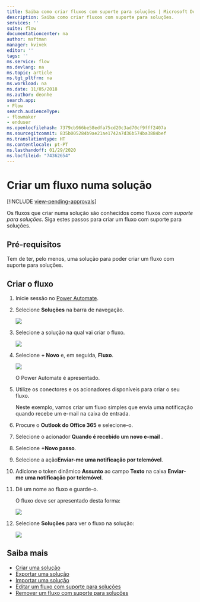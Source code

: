 ```yaml
---
title: Saiba como criar fluxos com suporte para soluções | Microsoft Docs
description: Saiba como criar fluxos com suporte para soluções.
services: ''
suite: flow
documentationcenter: na
author: msftman
manager: kvivek
editor: ''
tags: ''
ms.service: flow
ms.devlang: na
ms.topic: article
ms.tgt_pltfrm: na
ms.workload: na
ms.date: 11/05/2018
ms.author: deonhe
search.app:
- Flow
search.audienceType:
- flowmaker
- enduser
ms.openlocfilehash: 7379cb966be58edfa75cd20c3ad70cf9fff2407a
ms.sourcegitcommit: 835b005284b9ae21ae1742a7d36b574ba3884bef
ms.translationtype: HT
ms.contentlocale: pt-PT
ms.lasthandoff: 01/29/2020
ms.locfileid: "74362654"
---
```

# <a name="create-a-flow-in-a-solution"></a>Criar um fluxo numa solução
[!INCLUDE [view-pending-approvals](includes/cc-rebrand.md)]

Os fluxos que criar numa solução são conhecidos como fluxos *com suporte para soluções*. Siga estes passos para criar um fluxo com suporte para soluções.

## <a name="prerequisites"></a>Pré-requisitos

Tem de ter, pelo menos, uma solução para poder criar um fluxo com suporte para soluções.

## <a name="create-the-flow"></a>Criar o fluxo 

1. Inicie sessão no [Power Automate](https://flow.microsoft.com).
1. Selecione **Soluções** na barra de navegação.

   ![](./media/create-flow-solution/select-solutions-from-left-nav.png)

1. Selecione a solução na qual vai criar o fluxo.

   ![](./media/create-flow-solution/new-solution-created.png)

1. Selecione **+ Novo** e, em seguida, **Fluxo**.

   ![](./media/create-flow-solution/select-new-flow.png)

   O Power Automate é apresentado.

1. Utilize os conectores e os acionadores disponíveis para criar o seu fluxo.

   Neste exemplo, vamos criar um fluxo simples que envia uma notificação quando recebe um e-mail na caixa de entrada.
1. Procure o **Outlook do Office 365** e selecione-o.
1. Selecione o acionador **Quando é recebido um novo e-mail** .
1. Selecione **+Novo passo**.
1. Selecione a ação**Enviar-me uma notificação por telemóvel**.
1. Adicione o token dinâmico **Assunto** ao campo **Texto** na caixa **Enviar-me uma notificação por telemóvel**.
1. Dê um nome ao fluxo e guarde-o.

   O fluxo deve ser apresentado desta forma:

   ![](./media/create-flow-solution/new-email-notification-flow.png)
   
1. Selecione **Soluções** para ver o fluxo na solução:

   ![](./media/create-flow-solution/new-flow-inside-solution.png)

## <a name="learn-more"></a>Saiba mais

* [Criar uma solução](./overview-solution-flows.md)
* [Exportar uma solução](./export-flow-solution.md)
* [Importar uma solução](./import-flow-solution.md)
* [Editar um fluxo com suporte para soluções](./edit-solution-aware-flow.md)
* [Remover um fluxo com suporte para soluções](./remove-solution-aware-flow.md)
